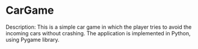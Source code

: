 # CarGame
Description: This is a simple car game in which the player tries to avoid the incoming cars without crashing. The application is implemented in Python, using Pygame library.
